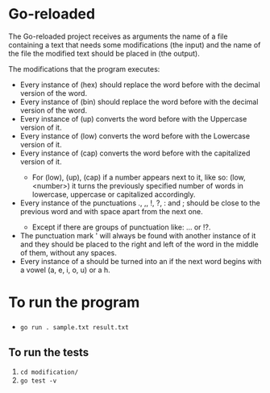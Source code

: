 # Go-reloaded
<p>The Go-reloaded project receives as arguments the  name of a file containing a text that needs some modifications (the input) and the name of the file the modified text should be placed in (the output).</p>
<p>The modifications that the program executes:</p>
<ul>
<li>Every instance of (hex) should replace the word before with the decimal version of the word.</li>
<li>Every instance of (bin) should replace the word before with the decimal version of the word.</li>
<li>Every instance of (up) converts the word before with the Uppercase version of it.</li>
<li>Every instance of (low) converts the word before with the Lowercase version of it.</li>
<li>Every instance of (cap) converts the word before with the capitalized version of it.</li>
<ul>
	<li>For (low), (up), (cap) if a number appears next to it, like so: (low, &lt;number&gt;) it turns the previously specified number of words in lowercase, uppercase or capitalized accordingly.</li>
	</ul>
<li>Every instance of the punctuations ., ,, !, ?, : and ; should be close to the previous word and with space apart from the next one.</li>
<ul>
	<li>Except if there are groups of punctuation like: ... or !?.</li>
	</ul>
<li>The punctuation mark ' will always be found with another instance of it and they should be placed to the right and left of the word in the middle of them, without any spaces.</li>
<li>Every instance of a should be turned into an if the next word begins with a vowel (a, e, i, o, u) or a h.</li>
</ul>

<h2 style="font-size:200%;text-align:left;">To run the program</h2>
<ul class="code">
<li><code>go run . sample.txt result.txt</code></li>
</ul>


<h2 style="font-size:150%;text-align:left;">To run the tests</h2>
<ol class="code">
<li><code>cd modification/</code></li>
<li><code>go test -v</code></li>
</ol>